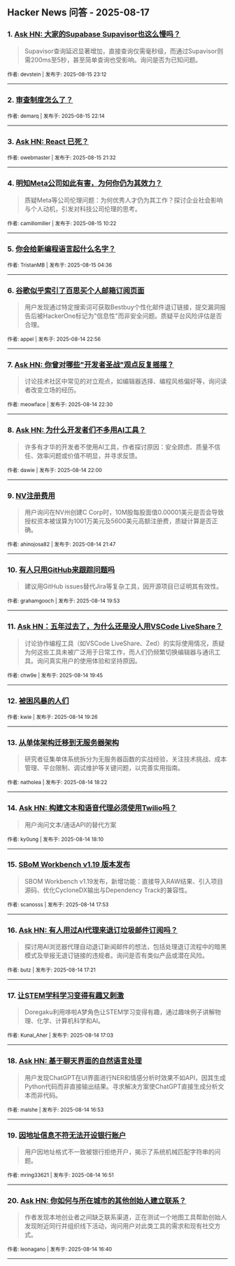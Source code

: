 ## Hacker News 问答 - 2025-08-17


### 1. [Ask HN: 大家的Supabase Supavisor也这么慢吗？](https://news.ycombinator.com/item?id=44918343)
> Supavisor查询延迟显著增加，直接查询仅需毫秒级，而通过Supavisor则需200ms至5秒，甚至简单查询也受影响。询问是否为已知问题。

<sub>作者: devstein | 发布于: 2025-08-15 23:12</sub>

---

### 2. [审查制度怎么了？](https://news.ycombinator.com/item?id=44917883)

<sub>作者: demarq | 发布于: 2025-08-15 22:14</sub>

---

### 3. [Ask HN: React 已死？](https://news.ycombinator.com/item?id=44917500)

<sub>作者: owebmaster | 发布于: 2025-08-15 21:32</sub>

---

### 4. [明知Meta公司如此有害，为何你仍为其效力？](https://news.ycombinator.com/item?id=44910589)
> 质疑Meta等公司伦理问题：为何优秀人才仍为其工作？探讨企业社会影响与个人动机，引发对科技公司伦理的思考。

<sub>作者: camillomiller | 发布于: 2025-08-15 10:22</sub>

---

### 5. [你会给新编程语言起什么名字？](https://news.ycombinator.com/item?id=44908679)

<sub>作者: TristanMB | 发布于: 2025-08-15 04:36</sub>

---

### 6. [谷歌似乎索引了百思买个人邮箱订阅页面](https://news.ycombinator.com/item?id=44906692)
> 用户发现通过特定搜索词可获取Bestbuy个性化邮件退订链接，提交漏洞报告后被HackerOne标记为"信息性"而非安全问题。质疑平台风险评估是否合理。

<sub>作者: appel | 发布于: 2025-08-14 22:56</sub>

---

### 7. [Ask HN: 你曾对哪些"开发者圣战"观点反复摇摆？](https://news.ycombinator.com/item?id=44906470)
> 讨论技术社区中常见的对立观点，如编辑器选择、编程风格偏好等，询问读者改变立场的经历。

<sub>作者: meowface | 发布于: 2025-08-14 22:30</sub>

---

### 8. [Ask HN: 为什么开发者们不多用AI工具？](https://news.ycombinator.com/item?id=44906199)
> 许多有才华的开发者不使用AI工具，作者探讨原因：安全顾虑、质量不信任、效率问题或价值不明显，并寻求反馈。

<sub>作者: dawie | 发布于: 2025-08-14 22:00</sub>

---

### 9. [NV注册费用](https://news.ycombinator.com/item?id=44906078)
> 用户询问在NV州创建C Corp时，10M股每股面值0.00001美元是否会导致授权资本被误算为1001万美元及5600美元高额注册费，质疑计算是否正确。

<sub>作者: ahinojosa82 | 发布于: 2025-08-14 21:47</sub>

---

### 10. [有人只用GitHub来跟踪问题吗](https://news.ycombinator.com/item?id=44904873)
> 建议用GitHub issues替代Jira等复杂工具，因开源项目已证明其有效性。

<sub>作者: grahamgooch | 发布于: 2025-08-14 19:53</sub>

---

### 11. [Ask HN：五年过去了，为什么还是没人用VSCode LiveShare？](https://news.ycombinator.com/item?id=44904766)
> 讨论协作编程工具（如VSCode LiveShare、Zed）的实际使用情况，质疑为何这些工具未被广泛用于日常工作，而人们仍频繁切换编辑器与通讯工具。询问真实用户的使用体验和坚持原因。

<sub>作者: chw9e | 发布于: 2025-08-14 19:45</sub>

---

### 12. [被困风暴的人们](https://news.ycombinator.com/item?id=44904546)

<sub>作者: kwie | 发布于: 2025-08-14 19:26</sub>

---

### 13. [从单体架构迁移到无服务器架构](https://news.ycombinator.com/item?id=44903828)
> 研究者征集单体系统拆分为无服务器函数的实战经验，关注技术挑战、成本管理、平台限制、调试维护等关键问题，以完善实用指南。

<sub>作者: natholea | 发布于: 2025-08-14 18:22</sub>

---

### 14. [Ask HN: 构建文本和语音代理必须使用Twilio吗？](https://news.ycombinator.com/item?id=44903705)
> 用户询问文本/通话API的替代方案

<sub>作者: ky0ung | 发布于: 2025-08-14 18:10</sub>

---

### 15. [SBoM Workbench v1.19 版本发布](https://news.ycombinator.com/item?id=44903477)
> SBOM Workbench v1.19发布，新增功能：直接导入RAW结果、引入项目源码、优化CycloneDX输出与Dependency Track的兼容性。

<sub>作者: scanosss | 发布于: 2025-08-14 17:53</sub>

---

### 16. [Ask HN: 有人用过AI代理来退订垃圾邮件订阅吗？](https://news.ycombinator.com/item?id=44903124)
> 探讨用AI浏览器代理自动退订新闻邮件的想法，包括处理退订流程中的暗黑模式及举报无退订链接的违规者。询问是否有类似产品或潜在风险。

<sub>作者: butz | 发布于: 2025-08-14 17:21</sub>

---

### 17. [让STEM学科学习变得有趣又刺激](https://news.ycombinator.com/item?id=44902883)
> Doregaku利用哆啦A梦角色让STEM学习变得有趣，通过趣味例子讲解物理、化学、计算机科学和AI。

<sub>作者: Kunal_Aher | 发布于: 2025-08-14 17:03</sub>

---

### 18. [Ask HN: 基于聊天界面的自然语言处理](https://news.ycombinator.com/item?id=44902751)
> 用户发现ChatGPT在UI界面进行NER和情感分析时效果不如API，因其生成Python代码而非直接输出结果。寻求解决方案使ChatGPT直接生成分析文本而非代码。

<sub>作者: malshe | 发布于: 2025-08-14 16:53</sub>

---

### 19. [因地址信息不符无法开设银行账户](https://news.ycombinator.com/item?id=44902728)
> 用户因地址格式不一致被银行拒绝开户，揭示了系统机械匹配字符串的问题。

<sub>作者: mring33621 | 发布于: 2025-08-14 16:51</sub>

---

### 20. [Ask HN: 你如何与所在城市的其他创始人建立联系？](https://news.ycombinator.com/item?id=44902569)
> 作者发现本地创业者之间缺乏联系渠道，正在测试一个地图工具帮助创始人发现附近同行并组织线下活动，询问用户对此类工具的需求和现有社交方式。

<sub>作者: leonagano | 发布于: 2025-08-14 16:40</sub>

---
